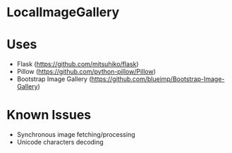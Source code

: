# LocalImageGallery

# Uses
- Flask (https://github.com/mitsuhiko/flask)
- Pillow (https://github.com/python-pillow/Pillow)
- Bootstrap Image Gallery (https://github.com/blueimp/Bootstrap-Image-Gallery)

# Known Issues
- Synchronous image fetching/processing
- Unicode characters decoding
